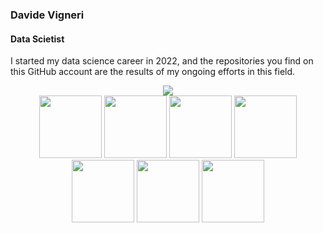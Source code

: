 ### Davide Vigneri
#### Data Scietist
I started my data science career in 2022, and the repositories you find on this GitHub account are the results of my ongoing efforts in this field.

<div align="center">
 <img src="https://user-images.githubusercontent.com/74038190/241765440-80728820-e06b-4f96-9c9e-9df46f0cc0a5.gif"  />
</div>

<div align="center">
<img src= "[https://example.com/python-logo.png](https://www.google.com/imgres?imgurl=https%3A%2F%2Fupload.wikimedia.org%2Fwikipedia%2Fcommons%2Fthumb%2Fc%2Fc3%2FPython-logo-notext.svg%2F1869px-Python-logo-notext.svg.png&tbnid=sJfZ5uC9VoHeTM&vet=12ahUKEwii9tnu96OCAxXynv0HHefUDf4QMygAegQIARBM..i&imgrefurl=https%3A%2F%2Fen.wikipedia.org%2Fwiki%2FFile%3APython-logo-notext.svg&docid=UsVbBfpzLC7enM&w=1869&h=2048&q=python%20logo&ved=2ahUKEwii9tnu96OCAxXynv0HHefUDf4QMygAegQIARBM)https://www.google.com/imgres?imgurl=https%3A%2F%2Fupload.wikimedia.org%2Fwikipedia%2Fcommons%2Fthumb%2Fc%2Fc3%2FPython-logo-notext.svg%2F1869px-Python-logo-notext.svg.png&tbnid=sJfZ5uC9VoHeTM&vet=12ahUKEwii9tnu96OCAxXynv0HHefUDf4QMygAegQIARBM..i&imgrefurl=https%3A%2F%2Fen.wikipedia.org%2Fwiki%2FFile%3APython-logo-notext.svg&docid=UsVbBfpzLC7enM&w=1869&h=2048&q=python%20logo&ved=2ahUKEwii9tnu96OCAxXynv0HHefUDf4QMygAegQIARBM" width="100">
<img src= "https://example.com/tensorflow-logo.png" width="100">
<img src= "https://example.com/r-logo.png" width="100">
<img src= "https://example.com/sql-logo.png" width="100">
<img src=  "https://example.com/neo4j-logo.png" width="100">
<img src=  "https://example.com/aws-logo.png" width="100">
<img src= "https://example.com/docker-logo.png" width="100">
